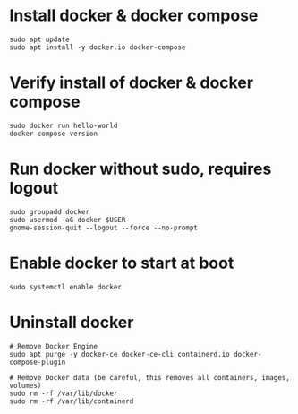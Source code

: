 # Install docker & docker compose

```shell
sudo apt update
sudo apt install -y docker.io docker-compose
```

# Verify install of docker & docker compose

```shell
sudo docker run hello-world
docker compose version
```

# Run docker without sudo, requires logout

```shell
sudo groupadd docker
sudo usermod -aG docker $USER
gnome-session-quit --logout --force --no-prompt
```

# Enable docker to start at boot

```shell
sudo systemctl enable docker
```

# Uninstall docker

```shell
# Remove Docker Engine
sudo apt purge -y docker-ce docker-ce-cli containerd.io docker-compose-plugin

# Remove Docker data (be careful, this removes all containers, images, volumes)
sudo rm -rf /var/lib/docker
sudo rm -rf /var/lib/containerd
```